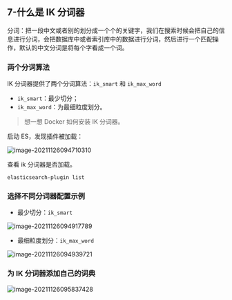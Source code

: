 ## 7-什么是 IK 分词器

分词：把一段中文或者别的划分成一个个的关键字，我们在搜索时候会把自己的信息进行分词，会把数据库中或者索引库中的数据进行分词，然后进行一个匹配操作，默认的中文分词是将每个字看成一个词。

### 两个分词算法

IK 分词器提供了两个分词算法：`ik_smart` 和 `ik_max_word`

+ `ik_smart`：最少切分；
+ `ik_max_word`：为最细粒度划分。



> 想一想 Docker 如何安装 IK 分词器。



启动 ES，发现插件被加载：

![image-20211126094710310](https://tva1.sinaimg.cn/large/008i3skNgy1gwsb7sfdhlj30mi0423z5.jpg)



查看 ik 分词器是否加载。

```
elasticsearch-plugin list
```

### 选择不同分词器配置示例

+ 最少切分：`ik_smart`

![image-20211126094917789](https://tva1.sinaimg.cn/large/008i3skNgy1gwsba02f7tj315g09sq3y.jpg)

+ 最细粒度划分：`ik_max_word`

![image-20211126094939721](https://tva1.sinaimg.cn/large/008i3skNgy1gwsbadhefwj31520dc76b.jpg)

### 为 IK 分词器添加自己的词典

![image-20211126095837428](https://tva1.sinaimg.cn/large/008i3skNgy1gwsbjpg96cj30xc0f242l.jpg)